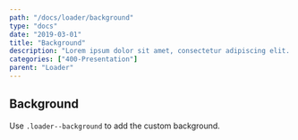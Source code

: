```yaml
---
path: "/docs/loader/background"
type: "docs"
date: "2019-03-01"
title: "Background"
description: "Lorem ipsum dolor sit amet, consectetur adipiscing elit. Nunc tempus laoreet leo sit amet iaculis."
categories: ["400-Presentation"]
parent: "Loader"
---
```


## Background

Use `.loader--background` to add the custom background.

<demo>
  <demovanilla src="demos/inline/demos/loader/background-spinner">
  </demovanilla>
  <demovanilla src="demos/inline/demos/loader/background-direction">
  </demovanilla>
  <demovanilla src="demos/inline/demos/loader/background-size">
  </demovanilla>
</demo>
